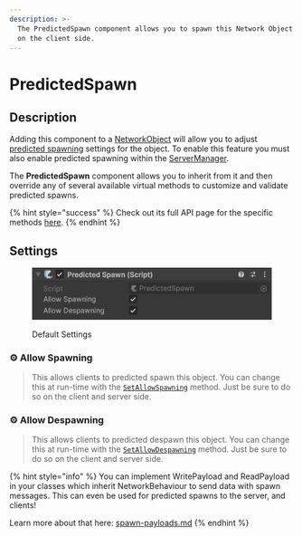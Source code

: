 ```yaml
---
description: >-
  The PredictedSpawn component allows you to spawn this Network Object directly
  on the client side.
---
```


# PredictedSpawn

## Description

Adding this component to a [NetworkObject](../../../guides/features/networked-gameobjects-and-scripts/networkobjects/) will allow you to adjust [predicted spawning](../../../guides/features/networked-gameobjects-and-scripts/spawning/predicted-spawning.md) settings for the object. To enable this feature you must also enable predicted spawning within the [ServerManager](../managers/server-manager.md).

The **PredictedSpawn** component allows you to inherit from it and then override any of several available virtual methods to customize and validate predicted spawns.

{% hint style="success" %}
Check out its full API page for the specific methods [here](https://fish-networking.com/FishNet/api/api/FishNet.Component.Ownership.PredictedSpawn.html).
{% endhint %}

## Settings

<div align="left"><figure><img src="../../../.gitbook/assets/predicted-spawn-component.png" alt=""><figcaption><p>Default Settings</p></figcaption></figure></div>

### :gear:  **Allow Spawning**

> This allows clients to predicted spawn this object. You can change this at run-time with the [`SetAllowSpawning`](https://fish-networking.com/FishNet/api/api/FishNet.Component.Ownership.PredictedSpawn.html#FishNet_Component_Ownership_PredictedSpawn_SetAllowDespawning_System_Boolean_) method. Just be sure to do so on the client and server side.

### :gear:  **Allow Despawning**

> This allows clients to predicted despawn this object. You can change this at run-time with the [`SetAllowDespawning`](https://fish-networking.com/FishNet/api/api/FishNet.Component.Ownership.PredictedSpawn.html#FishNet_Component_Ownership_PredictedSpawn_SetAllowDespawning_System_Boolean_) method. Just be sure to do so on the client and server side.

{% hint style="info" %}
You can implement WritePayload and ReadPayload in your classes which inherit NetworkBehaviour to send data with spawn messages. This can even be used for predicted spawns to the server, and clients!

Learn more about that here: [spawn-payloads.md](../../../guides/features/networked-gameobjects-and-scripts/spawning/spawn-payloads.md "mention")
{% endhint %}

